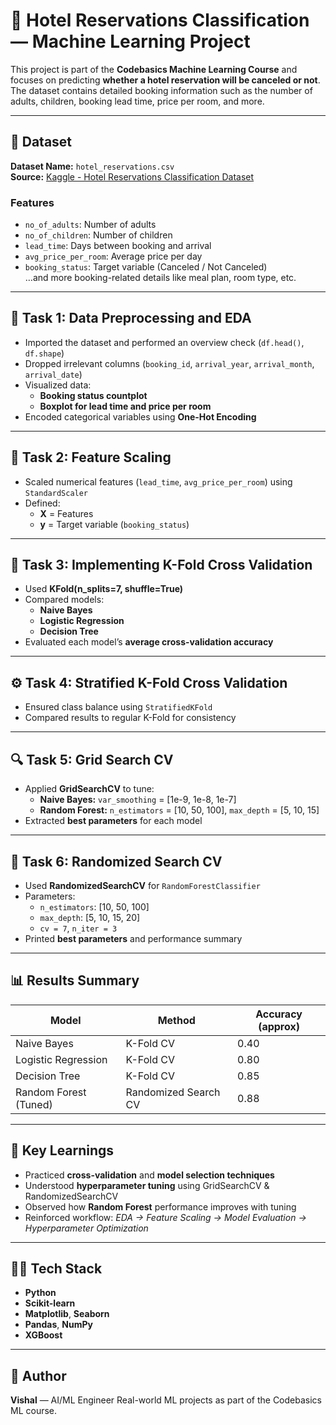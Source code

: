 # 🏨 Hotel Reservations Classification — Machine Learning Project

This project is part of the **Codebasics Machine Learning Course** and focuses on predicting **whether a hotel reservation will be canceled or not**.  
The dataset contains detailed booking information such as the number of adults, children, booking lead time, price per room, and more.

---

## 📂 Dataset
**Dataset Name:** `hotel_reservations.csv`  
**Source:** [Kaggle - Hotel Reservations Classification Dataset](https://www.kaggle.com/datasets/ahsan81/hotel-reservations-classification-dataset)

### Features
- `no_of_adults`: Number of adults  
- `no_of_children`: Number of children  
- `lead_time`: Days between booking and arrival  
- `avg_price_per_room`: Average price per day  
- `booking_status`: Target variable (Canceled / Not Canceled)  
…and more booking-related details like meal plan, room type, etc.

---

## 🧹 Task 1: Data Preprocessing and EDA
- Imported the dataset and performed an overview check (`df.head()`, `df.shape`)
- Dropped irrelevant columns (`booking_id`, `arrival_year`, `arrival_month`, `arrival_date`)
- Visualized data:
  - **Booking status countplot**
  - **Boxplot for lead time and price per room**
- Encoded categorical variables using **One-Hot Encoding**

---

## 📏 Task 2: Feature Scaling
- Scaled numerical features (`lead_time`, `avg_price_per_room`) using `StandardScaler`
- Defined:
  - **X** = Features
  - **y** = Target variable (`booking_status`)

---

## 🔁 Task 3: Implementing K-Fold Cross Validation
- Used **KFold(n_splits=7, shuffle=True)**  
- Compared models:
  - **Naive Bayes**
  - **Logistic Regression**
  - **Decision Tree**
- Evaluated each model’s **average cross-validation accuracy**

---

## ⚙️ Task 4: Stratified K-Fold Cross Validation
- Ensured class balance using `StratifiedKFold`
- Compared results to regular K-Fold for consistency

---

## 🔍 Task 5: Grid Search CV
- Applied **GridSearchCV** to tune:
  - **Naive Bayes:** `var_smoothing` = [1e-9, 1e-8, 1e-7]
  - **Random Forest:** `n_estimators` = [10, 50, 100], `max_depth` = [5, 10, 15]
- Extracted **best parameters** for each model

---

## 🎲 Task 6: Randomized Search CV
- Used **RandomizedSearchCV** for `RandomForestClassifier`
- Parameters:
  - `n_estimators`: [10, 50, 100]
  - `max_depth`: [5, 10, 15, 20]
  - `cv = 7`, `n_iter = 3`
- Printed **best parameters** and performance summary

---

## 📊 Results Summary
| Model | Method | Accuracy (approx) |
|-------|---------|------------------|
| Naive Bayes | K-Fold CV | 0.40 |
| Logistic Regression | K-Fold CV | 0.80 |
| Decision Tree | K-Fold CV | 0.85 |
| Random Forest (Tuned) | Randomized Search CV | 0.88 |

---

## 🧩 Key Learnings
- Practiced **cross-validation** and **model selection techniques**
- Understood **hyperparameter tuning** using GridSearchCV & RandomizedSearchCV
- Observed how **Random Forest** performance improves with tuning
- Reinforced workflow: *EDA → Feature Scaling → Model Evaluation → Hyperparameter Optimization*

---

## 🧑‍💻 Tech Stack
- **Python**
- **Scikit-learn**
- **Matplotlib**, **Seaborn**
- **Pandas**, **NumPy**
- **XGBoost**

---

## 📘 Author
**Vishal** — AI/ML Engineer
Real-world ML projects as part of the Codebasics ML course.
